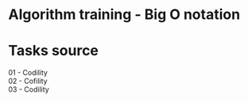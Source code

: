 # Algorithm training - Big O notation

# Tasks source
01 - Codility <br>
02 - Cofility <br>
03 - Codility <br>
